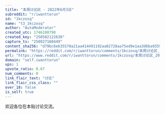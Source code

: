 ```yaml
---
title: "本周讨论区 - 2022年6月3日"
subreddit: "r/iwanttorun"
id: "1kczosq"
name: "t3_1kczosq"
author: "AutoModerator"
created_utc: 1746188790
created_key: "250502122630"
capture_ts: "250927160449"
content_sha256: "d79bc6e635570a21aa414491192aa02728aa75ed9e1aa3d6ba93598bc81dfe6b"
permalink: "https://reddit.com/r/iwanttorun/comments/1kczosq/本周讨论区_2022年6月3日/"
url: "https://www.reddit.com/r/iwanttorun/comments/1kczosq/本周讨论区_2022年6月3日/"
domain: "self.iwanttorun"
ups: 1
upvote_ratio: 0.67
num_comments: 0
link_flair_text: "讨论"
link_flair_css_class: ""
over_18: false
is_self: true
---
```


欢迎各位在本贴讨论交流。
